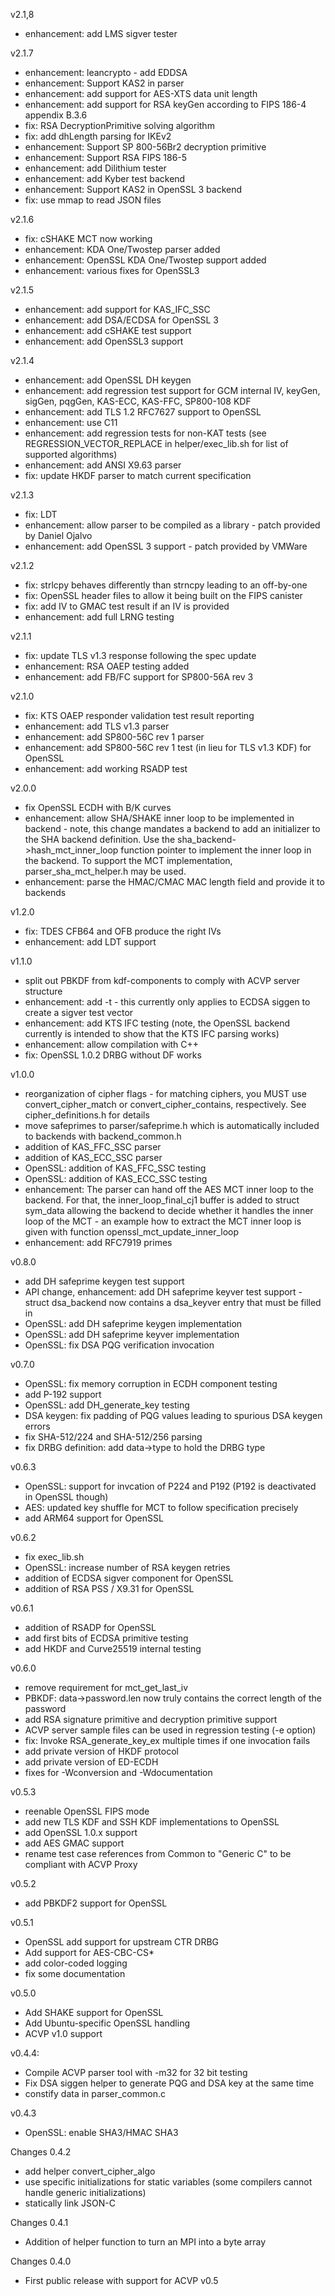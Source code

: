 v2.1,8
- enhancement: add LMS sigver tester

v2.1.7
- enhancement: leancrypto - add EDDSA
- enhancement: Support KAS2 in parser
- enhancement: add support for AES-XTS data unit length
- enhancement: add support for RSA keyGen according to FIPS 186-4 appendix B.3.6
- fix: RSA DecryptionPrimitive solving algorithm
- fix: add dhLength parsing for IKEv2
- enhancement: Support SP 800-56Br2 decryption primitive
- enhancement: Support RSA FIPS 186-5
- enhancement: add Dilithium tester
- enhancement: add Kyber test backend
- enhancement: Support KAS2 in OpenSSL 3 backend
- fix: use mmap to read JSON files

v2.1.6
- fix: cSHAKE MCT now working
- enhancement: KDA One/Twostep parser added
- enhancement: OpenSSL KDA One/Twostep support added
- enhancement: various fixes for OpenSSL3

v2.1.5
- enhancement: add support for KAS_IFC_SSC
- enhancement: add DSA/ECDSA for OpenSSL 3
- enhancement: add cSHAKE test support
- enhancement: add OpenSSL3 support

v2.1.4
- enhancement: add OpenSSL DH keygen
- enhancement: add regression test support for GCM internal IV, keyGen, sigGen, pqgGen, KAS-ECC, KAS-FFC, SP800-108 KDF
- enhancement: add TLS 1.2 RFC7627 support to OpenSSL
- enhancement: use C11
- enhancement: add regression tests for non-KAT tests (see REGRESSION_VECTOR_REPLACE in helper/exec_lib.sh for list of supported algorithms)
- enhancement: add ANSI X9.63 parser
- fix: update HKDF parser to match current specification

v2.1.3
- fix: LDT
- enhancement: allow parser to be compiled as a library - patch provided by Daniel Ojalvo
- enhancement: add OpenSSL 3 support - patch provided by VMWare

v2.1.2
- fix: strlcpy behaves differently than strncpy leading to an off-by-one
- fix: OpenSSL header files to allow it being built on the FIPS canister
- fix: add IV to GMAC test result if an IV is provided
- enhancement: add full LRNG testing

v2.1.1
- fix: update TLS v1.3 response following the spec update
- enhancement: RSA OAEP testing added
- enhancement: add FB/FC support for SP800-56A rev 3

v2.1.0
- fix: KTS OAEP responder validation test result reporting
- enhancement: add TLS v1.3 parser
- enhancement: add SP800-56C rev 1 parser
- enhancement: add SP800-56C rev 1 test (in lieu for TLS v1.3 KDF) for OpenSSL
- enhancement: add working RSADP test

v2.0.0
- fix OpenSSL ECDH with B/K curves
- enhancement: allow SHA/SHAKE inner loop to be implemented in backend - note, this change mandates a backend to add an initializer to the SHA backend definition. Use the sha_backend->hash_mct_inner_loop function pointer to implement the inner loop in the backend. To support the MCT implementation, parser_sha_mct_helper.h may be used.
- enhancement: parse the HMAC/CMAC MAC length field and provide it to backends

v1.2.0
- fix: TDES CFB64 and OFB produce the right IVs
- enhancement: add LDT support

v1.1.0
- split out PBKDF from kdf-components to comply with ACVP server structure
- enhancement: add -t - this currently only applies to ECDSA siggen to create a sigver test vector
- enhancement: add KTS IFC testing (note, the OpenSSL backend currently is intended to show that the KTS IFC parsing works)
- enhancement: allow compilation with C++
- fix: OpenSSL 1.0.2 DRBG without DF works

v1.0.0
- reorganization of cipher flags - for matching ciphers, you MUST use convert_cipher_match or convert_cipher_contains, respectively. See cipher_definitions.h for details
- move safeprimes to parser/safeprime.h which is automatically included to backends with backend_common.h
- addition of KAS_FFC_SSC parser
- addition of KAS_ECC_SSC parser
- OpenSSL: addition of KAS_FFC_SSC testing
- OpenSSL: addition of KAS_ECC_SSC testing
- enhancement: The parser can hand off the AES MCT inner loop to the backend. For that, the inner_loop_final_cj1 buffer is added to struct sym_data allowing the backend to decide whether it handles the inner loop of the MCT - an example how to extract the MCT inner loop is given with function openssl_mct_update_inner_loop
- enhancement: add RFC7919 primes

v0.8.0
- add DH safeprime keygen test support
- API change, enhancement: add DH safeprime keyver test support - struct dsa_backend now contains a dsa_keyver entry that must be filled in
- OpenSSL: add DH safeprime keygen implementation
- OpenSSL: add DH safeprime keyver implementation
- OpenSSL: fix DSA PQG verification invocation

v0.7.0
- OpenSSL: fix memory corruption in ECDH component testing
- add P-192 support
- OpenSSL: add DH_generate_key testing
- DSA keygen: fix padding of PQG values leading to spurious DSA keygen errors
- fix SHA-512/224 and SHA-512/256 parsing
- fix DRBG definition: add data->type to hold the DRBG type

v0.6.3
- OpenSSL: support for invcation of P224 and P192 (P192 is deactivated in OpenSSL though)
- AES: updated key shuffle for MCT to follow specification precisely
- add ARM64 support for OpenSSL

v0.6.2
- fix exec_lib.sh
- OpenSSL: increase number of RSA keygen retries
- addition of ECDSA sigver component for OpenSSL
- addition of RSA PSS / X9.31 for OpenSSL

v0.6.1
- addition of RSADP for OpenSSL
- add first bits of ECDSA primitive testing
- add HKDF and Curve25519 internal testing

v0.6.0
- remove requirement for mct_get_last_iv
- PBKDF: data->password.len now truly contains the correct length of the password
- add RSA signature primitive and decryption primitive support
- ACVP server sample files can be used in regression testing (-e option)
- fix: Invoke RSA_generate_key_ex multiple times if one invocation fails
- add private version of HKDF protocol
- add private version of ED-ECDH
- fixes for -Wconversion and -Wdocumentation

v0.5.3
- reenable OpenSSL FIPS mode
- add new TLS KDF and SSH KDF implementations to OpenSSL
- add OpenSSL 1.0.x support
- add AES GMAC support
- rename test case references from Common to "Generic C" to be compliant with
  ACVP Proxy

v0.5.2
- add PBKDF2 support for OpenSSL

v0.5.1
- OpenSSL add support for upstream CTR DRBG
- Add support for AES-CBC-CS*
- add color-coded logging
- fix some documentation

v0.5.0
- Add SHAKE support for OpenSSL
- Add Ubuntu-specific OpenSSL handling
- ACVP v1.0 support

v0.4.4:
- Compile ACVP parser tool with -m32 for 32 bit testing
- Fix DSA siggen helper to generate PQG and DSA key at the same time
- constify data in parser_common.c

v0.4.3
- OpenSSL: enable SHA3/HMAC SHA3

Changes 0.4.2
- add helper convert_cipher_algo
- use specific initializations for static variables (some compilers cannot handle generic initializations)
- statically link JSON-C

Changes 0.4.1
 * Addition of helper function to turn an MPI into a byte array

Changes 0.4.0
 * First public release with support for ACVP v0.5
